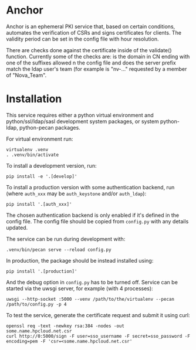 Anchor
============

Anchor is an ephemeral PKI service that, based on certain conditions, automates the verification of CSRs and signs certificates for clients. The validity period can be set in the config file with hour resolution.

There are checks done against the certificate inside of the validate() function.
Currently some of the checks are: is the domain in CN ending with one of the suffixes allowed n the config file and does the server prefix match the ldap user's team (for example is "nv-..." requested by a member of "Nova\_Team".

Installation
============

This service requires either a python virtual environment and python/ssl/ldap/sasl development system packages, or system python-ldap, python-pecan packages.

For virtual environment run:

    virtualenv .venv
    . .venv/bin/activate

To install a development version, run:

    pip install -e '.[develop]'

To install a production version with some authentication backend, run (where `auth_xxx` may be `auth_keystone` and/or `auth_ldap`):

    pip install '.[auth_xxx]'

The chosen authentication backend is only enabled if it's defined in the config file. The config file should be copied from `config.py` with any details updated.

The service can be run during development with:

    .venv/bin/pecan serve --reload config.py

In production, the package should be instead installed using:

    pip install '.[production]'

And the debug option in `config.py` has to be turned off. Service can be started via the uwsgi server, for example (with 4 processes):

    uwsgi --http-socket :5000 --venv /path/to/the/virtualenv --pecan /path/to/config.py -p 4

To test the service, generate the certificate request and submit it using curl:

    openssl req -text -newkey rsa:384 -nodes -out some.name.hpcloud.net.csr
    curl http://0:5000/sign -F user=sso_username -F secret=sso_password -F encoding=pem -F 'csr=<some.name.hpcloud.net.csr'
